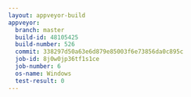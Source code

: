 ```yaml
---
layout: appveyor-build
appveyor:
  branch: master
  build-id: 48105425
  build-number: 526
  commit: 338297d50a63e6d879e85003f6e73856da0c895c
  job-id: 8j0w0jp36tf1s1ce
  job-number: 6
  os-name: Windows
  test-result: 0
---
```

